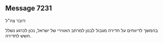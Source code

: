 ## Message 7231

דובר צה"ל:

בהמשך לדיווחים על חדירה מגבול לבנון למרחב האווירי של ישראל, נכון לכרגע נשלל חשש לחדירה.

